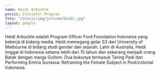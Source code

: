 ```yaml
---
name: Heidi Arbuckle
posisi: Inisiator Program
foto: "/static/img/juricme/heidi.jpg"
layout: people
---
```


Heidi Arbuckle adalah Program Officer Ford Foundation Indonesia yang  bekerja di bidang media. Heidi memegang gelar S3 dari University of  Melbourne di bidang studi gender dan sejarah. Lahir di Australia, Heidi  tinggal di Indonesia selama lebih dari 15 tahun dan sekarang menjadi  orang Batak dengan marga Gultom. Dua bukunya termasuk Taring Padi dan  Performing Emiria Sunassa: Reframing the Female Subject in Post/colonial  Indonesia.
